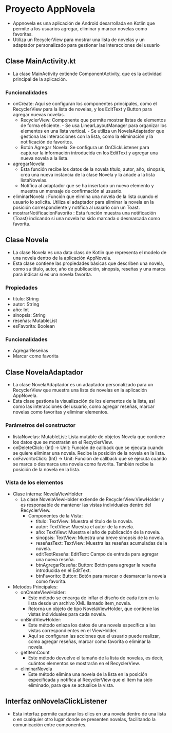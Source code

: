 # Proyecto AppNovela
- Appnovela es una aplicación de Android desarrollada en Kotlin que permite a los usuarios agregar, eliminar y marcar novelas como favoritas.
- Utiliza un RecyclerView para mostrar una lista de novelas y un adaptador personalizado para gestionar las interacciones del usuario
## Clase MainActivity.kt
- La clase MainActivity extiende ComponentActivity, que es la actividad principal de la aplicación.
### Funcionalidades 
- onCreate: Aquí se configuran los componentes principales, como el RecyclerView para la lista de novelas, y los EditText y Button para agregar nuevas novelas.
    - RecyclerView: Componente que permite mostrar listas de elementos de forma eficiente.
          - Se usa LinearLayoutManager para organizar los elementos en una lista vertical.
          - Se utiliza un NovelaAdaptador que gestiona las interacciones con la lista, como la eliminación y la notificación de favoritos.
    - Botón Agregar Novela: Se configura un OnClickListener para capturar la información introducida en los EditText y agregar una nueva novela a la lista.
- agregarNovela:
    - Esta función recibe los datos de la novela título, autor, año, sinopsis, crea una nueva instancia de la clase Novela y la añade a la lista listaNovelas.
    - Notifica al adaptador que se ha insertado un nuevo elemento y muestra un mensaje de confirmación al usuario.
- eliminarNovela : Función que elimina una novela de la lista cuando el usuario lo solicita. Utiliza el adaptador para eliminar la novela en la posición correspondiente y notifica al usuario con un Toast.
- mostrarNotificacionFavorito : Esta función muestra una notificación (Toast) indicando si una novela ha sido marcada o desmarcada como favorita.
## Clase Novela
- La clase Novela es una data class de Kotlin que representa el modelo de una novela dentro de la aplicación AppNovela.
- Esta clase contiene las propiedades básicas que describen una novela, como su título, autor, año de publicación, sinopsis, reseñas y una marca para indicar si es una novela favorita.
### Propiedades
- titulo: String
- autor: String
- año: Int
- sinopsis: String
- reseñas: MutableList<String>
- esFavorita: Boolean
### Funcionalidades
- AgregarReseñas
- Marcar como favorita
## Clase NovelaAdaptador
- La clase NovelaAdaptador es un adaptador personalizado para un RecyclerView que muestra una lista de novelas en la aplicación AppNovela.
- Esta clase gestiona la visualización de los elementos de la lista, así como las interacciones del usuario, como agregar reseñas, marcar novelas como favoritas y eliminar elementos.
### Parámetros del constructor
- listaNovelas: MutableList<Novela>: Lista mutable de objetos Novela que contiene los datos que se mostrarán en el RecyclerView.
- onDeleteClick: (Int) -> Unit: Función de callback que se ejecuta cuando se quiere eliminar una novela. Recibe la posición de la novela en la lista.
- onFavoritoClick: (Int) -> Unit: Función de callback que se ejecuta cuando se marca o desmarca una novela como favorita. También recibe la posición de la novela en la lista.
### Vista de los elementos
 - Clase interna: NovelaViewHolder
    - La clase NovelaViewHolder extiende de RecyclerView.ViewHolder y es responsable de mantener las vistas individuales dentro del RecyclerView.
      - Componentes de la Vista:
        - titulo: TextView: Muestra el título de la novela.
        - autor: TextView: Muestra el autor de la novela.
        - año: TextView: Muestra el año de publicación de la novela.
        - sinopsis: TextView: Muestra una breve sinopsis de la novela.
        - reseñasText: TextView: Muestra las reseñas acumuladas de la novela.
        - editTextReseña: EditText: Campo de entrada para agregar una nueva reseña.
        - btnAgregarReseña: Button: Botón para agregar la reseña introducida en el EditText.
        - btnFavorito: Button: Botón para marcar o desmarcar la novela como favorita.
 - Metodos Principales: 
   - onCreateViewHolder:
     - Este método se encarga de inflar el diseño de cada ítem en la lista desde un archivo XML llamado item_novela. 
     - Retorna un objeto de tipo NovelaViewHolder, que contiene las vistas individuales para cada novela.
   - onBindViewHolder:
     - Este método enlaza los datos de una novela específica a las vistas correspondientes en el ViewHolder. 
     - Aquí se configuran las acciones que el usuario puede realizar, como agregar reseñas, marcar como favorita o eliminar la novela.
   - getItemCount
     - Este método devuelve el tamaño de la lista de novelas, es decir, cuántos elementos se mostrarán en el RecyclerView.
   - eliminarNovela
     - Este método elimina una novela de la lista en la posición especificada y notifica al RecyclerView que el ítem ha sido eliminado, para que se actualice la vista.
## Interfaz onNovelaClickListener
- Esta interfaz permite capturar los clics en una novela dentro de una lista o en cualquier otro lugar donde se presenten novelas, facilitando la comunicación entre componentes.

  


